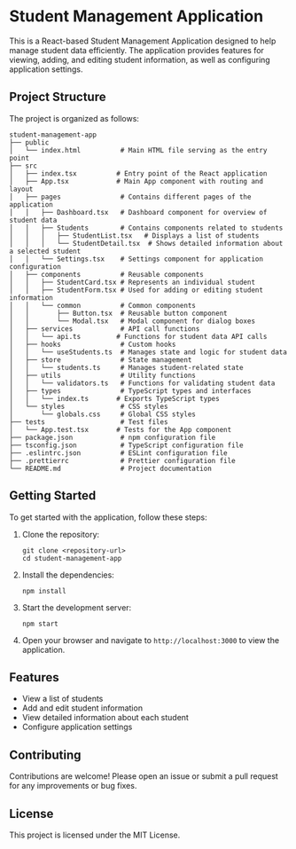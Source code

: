 # Student Management Application

This is a React-based Student Management Application designed to help manage student data efficiently. The application provides features for viewing, adding, and editing student information, as well as configuring application settings.

## Project Structure

The project is organized as follows:

```
student-management-app
├── public
│   └── index.html          # Main HTML file serving as the entry point
├── src
│   ├── index.tsx          # Entry point of the React application
│   ├── App.tsx            # Main App component with routing and layout
│   ├── pages               # Contains different pages of the application
│   │   ├── Dashboard.tsx   # Dashboard component for overview of student data
│   │   ├── Students        # Contains components related to students
│   │   │   ├── StudentList.tsx   # Displays a list of students
│   │   │   └── StudentDetail.tsx  # Shows detailed information about a selected student
│   │   └── Settings.tsx    # Settings component for application configuration
│   ├── components          # Reusable components
│   │   ├── StudentCard.tsx # Represents an individual student
│   │   ├── StudentForm.tsx # Used for adding or editing student information
│   │   └── common          # Common components
│   │       ├── Button.tsx  # Reusable button component
│   │       └── Modal.tsx   # Modal component for dialog boxes
│   ├── services            # API call functions
│   │   └── api.ts         # Functions for student data API calls
│   ├── hooks               # Custom hooks
│   │   └── useStudents.ts  # Manages state and logic for student data
│   ├── store               # State management
│   │   └── students.ts     # Manages student-related state
│   ├── utils               # Utility functions
│   │   └── validators.ts   # Functions for validating student data
│   ├── types               # TypeScript types and interfaces
│   │   └── index.ts       # Exports TypeScript types
│   └── styles              # CSS styles
│       └── globals.css     # Global CSS styles
├── tests                   # Test files
│   └── App.test.tsx       # Tests for the App component
├── package.json            # npm configuration file
├── tsconfig.json           # TypeScript configuration file
├── .eslintrc.json          # ESLint configuration file
├── .prettierrc             # Prettier configuration file
└── README.md               # Project documentation
```

## Getting Started

To get started with the application, follow these steps:

1. Clone the repository:
   ```
   git clone <repository-url>
   cd student-management-app
   ```

2. Install the dependencies:
   ```
   npm install
   ```

3. Start the development server:
   ```
   npm start
   ```

4. Open your browser and navigate to `http://localhost:3000` to view the application.

## Features

- View a list of students
- Add and edit student information
- View detailed information about each student
- Configure application settings

## Contributing

Contributions are welcome! Please open an issue or submit a pull request for any improvements or bug fixes.

## License

This project is licensed under the MIT License.